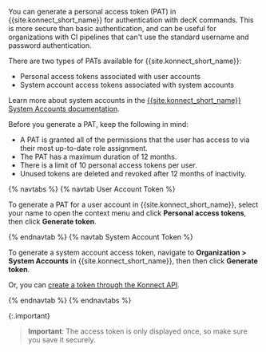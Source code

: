 <!-- Shared with Manage Runtime Groups with decK and Import Kong Gateway Entities into Konnect -->

You can generate a personal access token (PAT) in {{site.konnect_short_name}} for authentication with decK commands. This is more secure than basic authentication, and can be useful for organizations with CI pipelines that can't use the standard username and password authentication. 

There are two types of PATs available for {{site.konnect_short_name}}: 
* Personal access tokens associated with user accounts
* System account access tokens associated with system accounts

Learn more about system accounts in the [{{site.konnect_short_name}} System Accounts documentation](/konnect/org-management/system-accounts).

Before you generate a PAT, keep the following in mind:

* A PAT is granted all of the permissions that the user has access to via their most up-to-date role assignment.
* The PAT has a maximum duration of 12 months.
* There is a limit of 10 personal access tokens per user.
* Unused tokens are deleted and revoked after 12 months of inactivity.

{% navtabs %}
{% navtab User Account Token %}

To generate a PAT for a user account in {{site.konnect_short_name}}, select your name to open the context menu 
 and click **Personal access tokens**, then click **Generate token**. 

{% endnavtab %}
{% navtab System Account Token %}

To generate a system account access token, navigate to **Organization > System Accounts** in {{site.konnect_short_name}}, then 
then click **Generate token**. 

Or, you can [create a token through the Konnect API](/konnect/org-management/system-accounts/#generate-a-system-account-access-token).

{% endnavtab %}
{% endnavtabs %}

{:.important}
> **Important**: The access token is only displayed once, so make sure you save it securely. 
